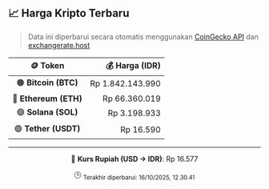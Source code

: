 

<!-- HARGA_KRIPTO -->
## 📈 Harga Kripto Terbaru

> Data ini diperbarui secara otomatis menggunakan [CoinGecko API](https://www.coingecko.com/) dan [exchangerate.host](https://exchangerate.host/)

<div align="center">

| 🪙 Token | 💰 Harga (IDR) |
|:------:|---------------:|
| 🟠 **Bitcoin (BTC)**   | Rp 1.842.143.990 |
| 🔵 **Ethereum (ETH)**  | Rp 66.360.019 |
| 🟣 **Solana (SOL)**    | Rp 3.198.933 |
| 🟢 **Tether (USDT)**   | Rp 16.590 |

---

💱 **Kurs Rupiah (USD → IDR)**: Rp 16.577

🕒 <sub>Terakhir diperbarui: 16/10/2025, 12.30.41</sub>

</div>
<!-- /HARGA_KRIPTO -->